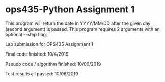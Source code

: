 # ops435-Python Assignment 1
This program will return the date in YYYY/MM/DD after the given day (second argument) is passed. This program requires 2 arguments with an optional --step flag.


Lab submission for OPS435 Assignment 1

Final code finished: 10/4/2019

Pseudo code / algorithm finished: 10/06/2019

Test results all passed: 10/06/2019

